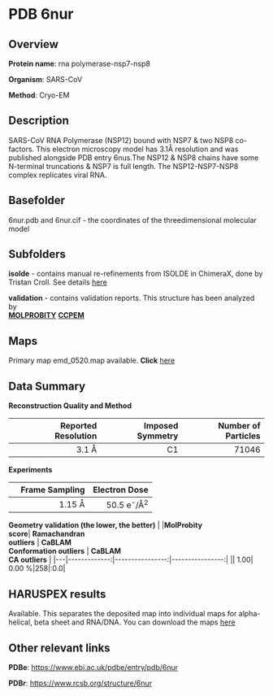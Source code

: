 # PDB 6nur

## Overview

**Protein name**: rna polymerase-nsp7-nsp8

**Organism**: SARS-CoV

**Method**: Cryo-EM

## Description

SARS-CoV RNA Polymerase (NSP12) bound with NSP7 & two NSP8 co-factors. This electron microscopy model has 3.1Å resolution and was published alongside PDB entry 6nus.The NSP12 & NSP8 chains have some N-terminal truncations & NSP7 is full length. The NSP12-NSP7-NSP8 complex replicates viral RNA.

## Basefolder

6nur.pdb and 6nur.cif - the coordinates of the threedimensional molecular model

## Subfolders

**isolde** - contains manual re-refinements from ISOLDE in ChimeraX, done by Tristan Croll. See details [here](https://github.com/thorn-lab/coronavirus_structural_task_force/blob/master/pdb/rna_polymerase-nsp7-nsp8/SARS-CoV/6nur/isolde/directory_info.txt)



**validation** - contains validation reports. This structure has been analyzed by <br>  [**MOLPROBITY**](https://github.com/thorn-lab/coronavirus_structural_task_force/tree/master/pdb/rna_polymerase-nsp7-nsp8/SARS-CoV/6nur/validation/molprobity)   [**CCPEM**](https://github.com/thorn-lab/coronavirus_structural_task_force/tree/master/pdb/rna_polymerase-nsp7-nsp8/SARS-CoV/6nur/validation/ccpem-validation) 



## Maps

Primary map emd_0520.map available. **Click** [here](http://ftp.wwpdb.org/pub/emdb/structures/EMD-0520/map/) 

## Data Summary
**Reconstruction Quality and Method**

|   | Reported Resolution | Imposed Symmetry | Number of Particles |
|---|-------------:|----------------:|--------------:|
|   |3.1 Å|C1|71046|

**Experiments**

|   | Frame Sampling | Electron Dose |
|---|-------------:|----------------:|
|   |1.15 Å|50.5 e<sup>-</sup>/Å<sup>2</sup>|

**Geometry validation (the lower, the better)**
|   |**MolProbity<br>score**| **Ramachandran<br>outliers** | **CaBLAM<br>Conformation outliers** | **CaBLAM<br>CA outliers** |
|---|-------------:|----------------:|----------------:|
||  1.00|  0.00 %|258|:0.0|

## HARUSPEX results

Available. This separates the deposited map into individual maps for alpha-helical, beta sheet and RNA/DNA. You can download the maps [here](https://zenodo.org/record/3820101)

## Other relevant links 
**PDBe**:  https://www.ebi.ac.uk/pdbe/entry/pdb/6nur
 
**PDBr**: https://www.rcsb.org/structure/6nur 
